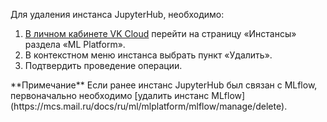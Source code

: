 Для удаления инстанса JupyterHub, необходимо:

1.  [В личном кабинете VK Cloud](https://mcs.mail.ru/app/services/infra/servers/) перейти на страницу «Инстансы» раздела «ML Platform».
2.  В контекстном меню инстанса выбрать пункт «Удалить».
3.  Подтвердить проведение операции.

<info>
**Примечание**
Если ранее инстанс JupyterHub был связан с MLflow, первоначально необходимо [удалить инстанс MLflow](https://mcs.mail.ru/docs/ru/ml/mlplatform/mlflow/manage/delete).
</info>
